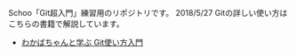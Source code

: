 Schoo「Git超入門」練習用のリポジトリです。
2018/5/27
Gitの詳しい使い方はこちらの書籍で解説しています。
- [わかばちゃんと学ぶ Git使い方入門](https://www.amazon.co.jp/dp/B071D4D6XX/)
